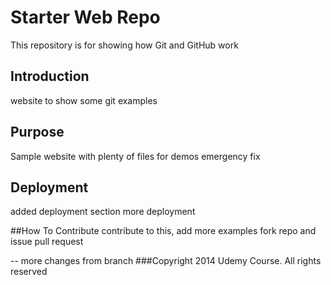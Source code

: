 # Starter Web Repo

This repository is for showing how Git and GitHub work

## Introduction

website to show some git examples
## Purpose

Sample website with plenty of files for demos
emergency fix
## Deployment
added deployment section
more deployment 

##How To Contribute
contribute to this, add more examples
fork repo and issue pull request

-- more changes from branch 
###Copyright
2014 Udemy Course. All rights reserved